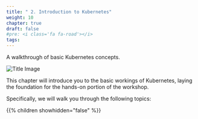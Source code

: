 ```yaml
---
title: " 2. Introduction to Kubernetes"
weight: 10
chapter: true
draft: false
#pre: <i class='fa fa-road'></i>
tags:
---
```



A walkthrough of basic Kubernetes concepts.

![Title Image](/images/introduction/eks-product-page.png)


This chapter will introduce you to the basic workings of Kubernetes, laying the foundation for the hands-on portion of the workshop.

Specifically, we will walk you through the following topics:

{{% children showhidden="false" %}}



